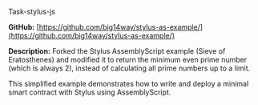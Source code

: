 
Task-stylus-js

**GitHub:** [https://github.com/big14way/stylus-as-example/](https://github.com/big14way/stylus-as-example/)

**Description:**
Forked the Stylus AssemblyScript example (Sieve of Eratosthenes) and modified it to return the minimum even prime number (which is always 2), instead of calculating all prime numbers up to a limit. 

This simplified example demonstrates how to write and deploy a minimal smart contract with Stylus using AssemblyScript.
